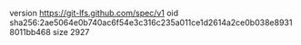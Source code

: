 version https://git-lfs.github.com/spec/v1
oid sha256:2ae5064e0b740ac6f54e3c316c235a011ce1d2614a2ce0b038e89318011bb468
size 2927
